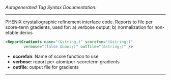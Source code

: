 <!-- THIS IS AN AUTOGENERATED FILE: Don't edit it directly, instead change the schema definition in the code itself. -->

_Autogenerated Tag Syntax Documentation:_

---
PHENIX crystallographic refinement interface code.  Reports to file per score-term gradients, used for: a) verbose output; b) normalization for non-etable derivs

```xml
<ReportGradients name="(&string;)" scorefxn="(&string;)"
        verbose="(false &bool;)" outfile="(&string;)" />
```

-   **scorefxn**: Name of score function to use
-   **verbose**: report per-atom/per-scoreterm gradients
-   **outfile**: output file for gradients

---
